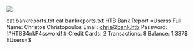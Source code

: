 ![](Maszyny/Linux/Bank/Pasted%20image%2020210813132305.png)

cat bankreports.txt
cat bankreports.txt
HTB Bank Report
=Userss
Full Name: Christos Christopoulos
Email: chris@bank.htb
Password: !#HTBB4nkP4ssword! #
Credit Cards: 2
Transactions: 8
Balance: 1.337$
EUsers=$
